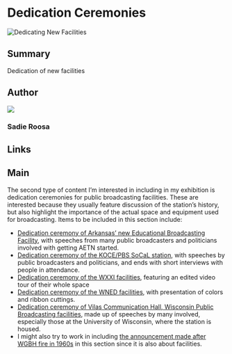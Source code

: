 # Dedication Ceremonies

![Dedicating New Facilities](https://s3.amazonaws.com/americanarchive.org/exhibits/AAPB_Exhibit_StationHistories_image1.jpg)

## Summary

Dedication of new facilities 

## Author

<img class="img-circle" src="https://s3.amazonaws.com/americanarchive.org/staff/Staff_Roosa.jpg"/>

### Sadie Roosa

## Links


## Main


The second type of content I’m interested in including in my exhibition is dedication ceremonies for public broadcasting facilities. These are interested because they usually feature discussion of the station’s history, but also highlight the importance of the actual space and equipment used for broadcasting. Items to be included in this section include:

-	[Dedication ceremony of Arkansas’ new Educational Broadcasting Facility](/catalog/cpb-aacip_111-21ghx7d6), with speeches from many public broadcasters and politicians involved with getting AETN started. 
-	[Dedication ceremony of the KOCE/PBS SoCaL station](/catalog/cpb-aacip_221-76f1vwh1), with speeches by public broadcasters and politicians, and ends with short interviews with people in attendance. 
-	[Dedication ceremony of the WXXI facilities](/catalog/cpb-aacip_189-56n0319k), featuring an edited video tour of their whole space
-	[Dedication ceremony of the WNED facilities](/catalog/cpb-aacip_81-8380gndb), with presentation of colors and ribbon cuttings. 
-	[Dedication ceremony of Vilas Communication Hall, Wisconsin Public Broadcasting facilities](/catalog/cpb-aacip_30-89281bqr), made up of speeches by many involved, especially those at the University of Wisconsin, where the station is housed. 
-	I might also try to work in including [the announcement made after WGBH fire in 1960s](/catalog/cpb-aacip_15-19s1rwtr) in this section since it is also about facilities. 

